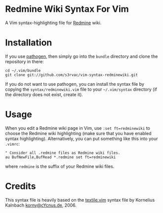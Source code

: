 Redmine Wiki Syntax For Vim
===========================

A Vim syntax-highlighting file for [Redmine](http://www.redmine.org/) wiki.

Installation
============

If you use [pathogen](https://github.com/tpope/vim-pathogen), then simply go
into the `bundle` directory and clone the repository in there:
```
cd ~/.vim/bundle
git clone git://github.com/s3rvac/vim-syntax-redminewiki.git
```
If you do not want to use pathogen, you can install the syntax file by copying
the `syntax/redminewiki.vim` file to your `~/.vim/syntax` directory (if the
directory does not exist, create it).

Usage
=====

When you edit a Redmine wiki page in Vim, use `:set ft=redminewiki` to choose
the Redmine wiki highlighting (make sure that you have enabled syntax
highlighting). Alternatively, you can put something like this into your
`.vimrc`:
```
" Consider all .redmine files as Redmine wiki files.
au BufNewFile,BufRead *.redmine set ft=redminewiki
```
where `redmine` is the suffix of your Redmine wiki files.

Credits
=======

This syntax file is heavily based on the
[textile.vim](http://rubychan.de/share/textile.vim) syntax file by Kornelius
Kalnbach <korny@cYcnus.de>, 2006.

